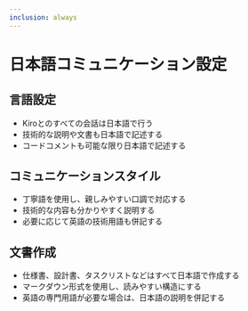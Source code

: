 ```yaml
---
inclusion: always
---
```


# 日本語コミュニケーション設定

## 言語設定
- Kiroとのすべての会話は日本語で行う
- 技術的な説明や文書も日本語で記述する
- コードコメントも可能な限り日本語で記述する

## コミュニケーションスタイル
- 丁寧語を使用し、親しみやすい口調で対応する
- 技術的な内容も分かりやすく説明する
- 必要に応じて英語の技術用語も併記する

## 文書作成
- 仕様書、設計書、タスクリストなどはすべて日本語で作成する
- マークダウン形式を使用し、読みやすい構造にする
- 英語の専門用語が必要な場合は、日本語の説明を併記する
